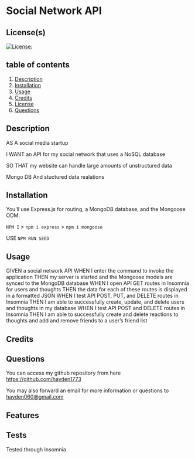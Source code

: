 # Social Network API


## License(s)
[![License: ](https://img.shields.io/badge/License--blue.svg)](https://opensource.org/licenses/MIT)


## table of contents
1. [Description](#description)
2. [Installation](#installation)
3. [Usage](#usage)
4. [Credits](#credits)
5. [License](#license)
6. [Questions](#questions)
        
        
        
## Description
AS A social media startup

I WANT an API for my social network that uses a NoSQL database

SO THAT my website can handle large amounts of unstructured data

Mongo DB And stuctured data realations
        
        
## Installation
You’ll use Express.js for routing, a MongoDB database, and the Mongoose ODM. 

`NPM I` > `npm i express` > `npm i mongoose` 

USE `NPM RUN SEED`



## Usage
GIVEN a social network API
WHEN I enter the command to invoke the application
THEN my server is started and the Mongoose models are synced to the MongoDB database
WHEN I open API GET routes in Insomnia for users and thoughts
THEN the data for each of these routes is displayed in a formatted JSON
WHEN I test API POST, PUT, and DELETE routes in Insomnia
THEN I am able to successfully create, update, and delete users and thoughts in my database
WHEN I test API POST and DELETE routes in Insomnia
THEN I am able to successfully create and delete reactions to thoughts and add and remove friends to a user’s friend list


        
## Credits



        
        

## Questions
You can access my github repository from here https://github.com/hayden1773
        
You may also forward an email for more information or questions to hayden060@gmail.com
        
## Features

        
        
## Tests 
Tested through Insomnia